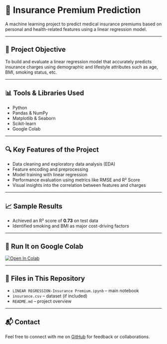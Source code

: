 # 🏥 Insurance Premium Prediction

A machine learning project to predict medical insurance premiums based on personal and health-related features using a linear regression model.

---

## 📌 Project Objective

To build and evaluate a linear regression model that accurately predicts insurance charges using demographic and lifestyle attributes such as age, BMI, smoking status, etc.

---

## 📊 Tools & Libraries Used

- Python
- Pandas & NumPy
- Matplotlib & Seaborn
- Scikit-learn
- Google Colab

---

## 🔍 Key Features of the Project

- Data cleaning and exploratory data analysis (EDA)
- Feature encoding and preprocessing
- Model training with linear regression
- Performance evaluation using metrics like RMSE and R² Score
- Visual insights into the correlation between features and charges

---

## 📈 Sample Results

- Achieved an R² score of **0.73** on test data
- Identified smoking and BMI as major cost-driving factors

---

## 🚀 Run It on Google Colab

[![Open In Colab](https://colab.research.google.com/assets/colab-badge.svg)](YOUR_COLAB_LINK_HERE)

---

## 📁 Files in This Repository

- `LINEAR REGRESSION-Insurance Premium.ipynb` – main notebook
- `insurance.csv` – dataset (if included)
- `README.md` – project overview

---

## 📬 Contact

Feel free to connect with me on [GitHub](https://github.com/Brightson-Abraham) for feedback or collaborations.

